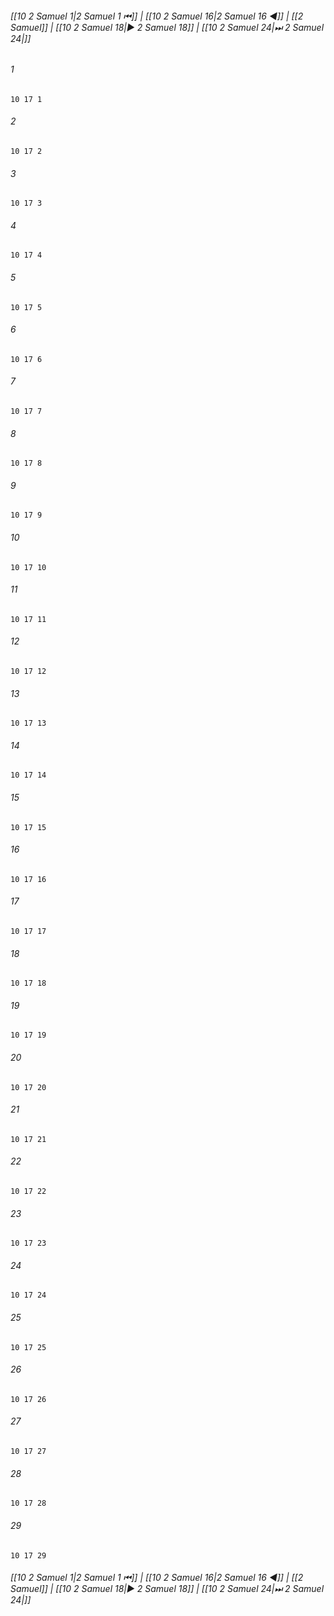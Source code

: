 
###### [[10 2 Samuel 1|2 Samuel 1 ⏮]] | [[10 2 Samuel 16|2 Samuel 16 ◀]] | [[2 Samuel]] | [[10 2 Samuel 18|▶ 2 Samuel 18]] | [[10 2 Samuel 24|⏭ 2 Samuel 24|]]

###### 1
``` verse
10 17 1 
```
###### 2
``` verse
10 17 2 
```
###### 3
``` verse
10 17 3 
```
###### 4
``` verse
10 17 4 
```
###### 5
``` verse
10 17 5 
```
###### 6
``` verse
10 17 6 
```
###### 7
``` verse
10 17 7 
```
###### 8
``` verse
10 17 8 
```
###### 9
``` verse
10 17 9 
```
###### 10
``` verse
10 17 10 
```
###### 11
``` verse
10 17 11 
```
###### 12
``` verse
10 17 12 
```
###### 13
``` verse
10 17 13 
```
###### 14
``` verse
10 17 14 
```
###### 15
``` verse
10 17 15 
```
###### 16
``` verse
10 17 16 
```
###### 17
``` verse
10 17 17 
```
###### 18
``` verse
10 17 18 
```
###### 19
``` verse
10 17 19 
```
###### 20
``` verse
10 17 20 
```
###### 21
``` verse
10 17 21 
```
###### 22
``` verse
10 17 22 
```
###### 23
``` verse
10 17 23 
```
###### 24
``` verse
10 17 24 
```
###### 25
``` verse
10 17 25 
```
###### 26
``` verse
10 17 26 
```
###### 27
``` verse
10 17 27 
```
###### 28
``` verse
10 17 28 
```
###### 29
``` verse
10 17 29 
```

###### [[10 2 Samuel 1|2 Samuel 1 ⏮]] | [[10 2 Samuel 16|2 Samuel 16 ◀]] | [[2 Samuel]] | [[10 2 Samuel 18|▶ 2 Samuel 18]] | [[10 2 Samuel 24|⏭ 2 Samuel 24|]]


